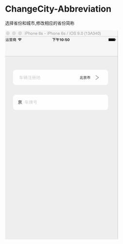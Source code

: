 # ChangeCity-Abbreviation
选择省份和城市,修改相应的省份简称

![](http://github.com/zhiyuanFan/ChangeCity-Abbreviation/raw/master/test.gif)
